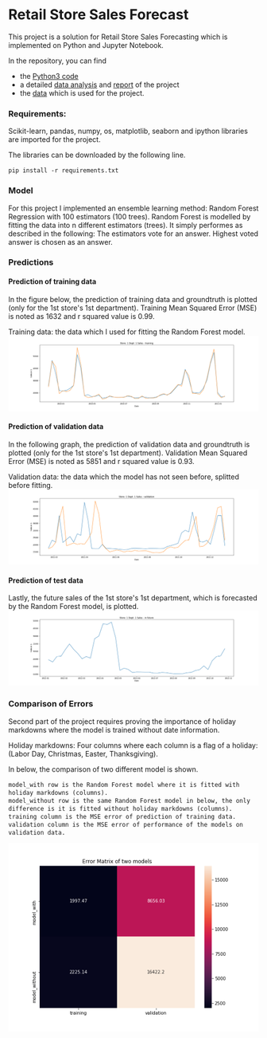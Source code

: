 # Retail Store Sales Forecast
This project is a solution for Retail Store Sales Forecasting which is implemented on Python and Jupyter Notebook.

In the repository, you can find 
- the [Python3 code](retail_store_sales_forecast.ipynb) 
- a detailed [data analysis](Data%20Analysis.md) and [report](REPORT.md) of the project 
- the [data](data/) which is used for the project.

### Requirements:

Scikit-learn, pandas, numpy, os, matplotlib, seaborn and ipython libraries are imported for the project.

The libraries can be downloaded by the following line.

    pip install -r requirements.txt

### Model
For this project I implemented an ensemble learning method: Random Forest Regression with 100 estimators (100 trees). Random Forest is modelled by fitting the data into n different estimators (trees). It simply performes as described in the following: The estimators vote for an answer. Highest voted answer is chosen as an answer.

### Predictions
#### Prediction of training data
In the figure below, the prediction of training data and groundtruth is plotted (only for the 1st store's 1st department). Training Mean Squared Error (MSE) is noted as 1632 and r squared value is 0.99.

Training data: the data which I used for fitting the Random Forest model.
![](imgs/training.png)

#### Prediction of validation data
In the following graph, the prediction of validation data and groundtruth is plotted (only for the 1st store's 1st department). Validation Mean Squared Error (MSE) is noted as 5851 and r squared value is 0.93.

Validation data: the data which the model has not seen before, splitted before fitting.
![](imgs/validation.png)

#### Prediction of test data
Lastly, the future sales of the 1st store's 1st department, which is forecasted by the Random Forest model, is plotted. 
![](imgs/in_future.png)

### Comparison of Errors
Second part of the project requires proving the importance of holiday markdowns where the model is trained without date information.

Holiday markdowns: Four columns where each column is a flag of a holiday: (Labor Day, Christmas, Easter, Thanksgiving).

In below, the comparison of two different model is shown. 
        
    model_with row is the Random Forest model where it is fitted with holiday markdowns (columns). 
    model_without row is the same Random Forest model in below, the only difference is it is fitted without holiday markdowns (columns).
    training column is the MSE error of prediction of training data.
    validation column is the MSE error of performance of the models on validation data.
        
![](imgs/error_matrix.png)

